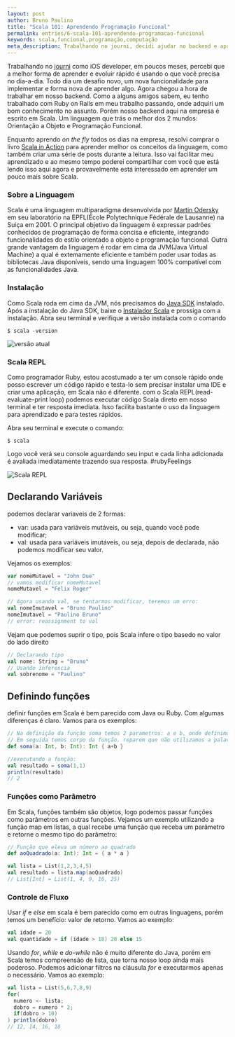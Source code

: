 ```yaml
---
layout: post
author: Bruno Paulino
title: "Scala 101: Aprendendo Programação Funcional"
permalink: entries/6-scala-101-aprendendo-programacao-funcional
keywords: scala,funcional,programação,computação
meta_description: Trabalhando no journi, decidi ajudar no backend e aprender Scala foi uma das melhores coisa que fiz.
---
```


Trabalhando no [journi](https://www.journiapp.com/) como iOS developer, em poucos meses, percebi que a melhor forma de aprender e evoluir rápido é usando o que você precisa no dia-a-dia. Todo dia um desafio novo, um nova funcionalidade para implementar e forma nova de aprender algo. Agora chegou a hora de trabalhar em nosso backend. Como a alguns amigos sabem, eu tenho trabalhado com Ruby on Rails em meu trabalho passando, onde adquiri um bom conhecimento no assunto. Porém nosso backend aqui na empresa é escrito em Scala. Um linguagem que trás o melhor dos 2 mundos: Orientação a Objeto e Programação Funcional.

Enquanto aprendo *on the fly* todos os dias na empresa, resolvi comprar o livro [Scala in Action](https://www.amazon.com/Scala-Action-Covers-2-10/dp/1935182757) para aprender melhor os conceitos da linguagem, como também criar uma série de posts durante a leitura. Isso vai facilitar meu aprendizado e ao mesmo tempo poderei compartilhar com você que está lendo isso aqui agora e provavelmente está interessado em aprender um pouco mais sobre Scala.

### Sobre a Linguagem

Scala é uma linguagem multiparadigma desenvolvida por [Martin Odersky](https://twitter.com/odersky) em seu laboratório na EPFL(École Polytechnique Fédérale de Lausanne) na Suiça em 2001. O principal objetivo da linguagem é expressar padrões conhecidos de programação de forma concisa e eficiente, integrando funcionalidades do estilo orientado a objeto e programação funcional. Outra grande vantagem da linguagem é rodar em cima da JVM(Java Virtual Machine) a qual é extemamente eficiente e também poder usar todas as bibliotecas Java disponíveis, sendo uma linguagem 100% compatível com as funcionalidades Java.

### Instalação

Como Scala roda em cima da JVM, nós precisamos do [Java SDK](http://www.oracle.com/technetwork/java/javase/downloads/jdk8-downloads-2133151.html) instalado. Após a instalação do Java SDK, baixe o [Instalador Scala](http://www.scala-lang.org/download/) e prossiga com a instalação. Abra seu terminal e verifique a versão instalada com o comando
```shell
$ scala -version
```
![versão atual](https://i.imgur.com/HLMm23g.png)
### Scala REPL

Como programador Ruby, estou acostumado a ter um console rápido onde posso escrever um código rápido e testa-lo sem precisar instalar uma IDE e criar uma aplicação, em Scala não é diferente. com o Scala REPL(read-evaluate-print loop) podemos executar código Scala direto em nosso terminal e ter resposta imediata. Isso facilita bastante o uso da linguagem para aprendizado e para testes rápidos.

Abra seu terminal e execute o comando:
```shell
$ scala
```
Logo você verá seu console aguardando seu input e cada linha adicionada é avaliada imediatamente trazendo sua resposta. #rubyFeelings

![Scala REPL](https://i.imgur.com/B64545k.png)

## Declarando Variáveis

podemos declarar variaveis de 2 formas:
- var: usada para variáveis mutáveis, ou seja, quando você pode modificar;
- val: usada para variáveis imutáveis, ou seja, depois de declarada, não podemos modificar seu valor.

Vejamos os exemplos:
```scala
var nomeMutavel = "John Due"
// vamos modificar nomeMutavel
nomeMutavel = "Felix Roger"

// Agora usando val, se tentarmos modificar, teremos um erro:
val nomeImutavel = "Bruno Paulino"
nomeImutavel = "Paulino Bruno"
// error: reassignment to val
```

Vejam que podemos suprir o tipo, pois Scala infere o tipo basedo no valor do lado direito
```scala
// Declarando tipo
val nome: String = "Bruno"
// Usando inferencia
val sobrenome = "Paulino"
```

## Definindo funções

definir funções em Scala é bem parecido com Java ou Ruby. Com algumas diferenças é claro. Vamos para os exemplos:
```scala
// Na definição da função soma temos 2 parametros: a e b, onde definimos seus tipos separados por :(dois pontos) e o tipo de retorno(que também é opcional) Int.
// Em seguida temos corpo da função. reparem que não utilizamos a palavra chave 'return' pois em Scala a última linha executada é retornada e o tipo de retorno da função(se não declaramos) é inferido.
def soma(a: Int, b: Int): Int { a+b }

//executando a função:
val resultado = soma(1,1)
println(resultado)
// 2
```

### Funções como Parâmetro
Em Scala, funções também são objetos, logo podemos passar funções como parâmetros em outras funções. Vejamos um exemplo utilizando a função map em listas, a qual recebe uma função que receba um parâmetro e retorne o mesmo tipo do parâmetro:
```scala
// Função que eleva um número ao quadrado
def aoQuadrado(a: Int): Int = { a * a }

val lista = List(1,2,3,4,5)
val resultado = lista.map(aoQuadrado)
// List[Int] = List(1, 4, 9, 16, 25)
```

### Controle de Fluxo
Usar *if* e *else* em scala é bem parecido como em outras linguagens, porém temos um benefício: valor de retorno. Vamos ao exemplo:
```scala
val idade = 20
val quantidade = if (idade > 18) 20 else 15
```
Usando *for*, *while* e *do-while* não é muito diferente do Java, porém em Scala temos compreensão de lista, que torna nosso loop ainda mais poderoso. Podemos adicionar filtros na cláusula *for* e executarmos apenas o necessário. Vamos ao exemplo:
```scala
val lista = List(5,6,7,8,9)
for(
  numero <- lista;
  dobro = numero * 2;
  if(dobro > 10)
) println(dobro)
// 12, 14, 16, 18
```
